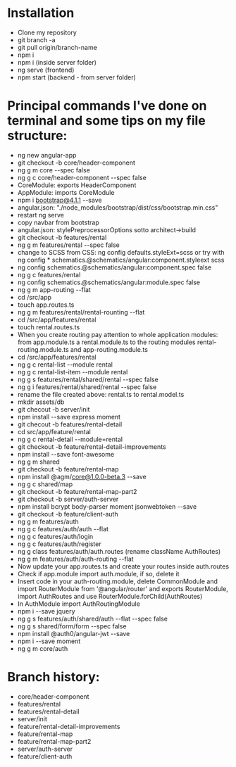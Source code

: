 # Installation

* Clone my repository
* git branch -a
* git pull origin/branch-name
* npm i
* npm i (inside server folder)
* ng serve (frontend)
* npm start (backend - from server folder)

# Principal commands I've done on terminal and some tips on my file structure:

* ng new angular-app
* git checkout -b core/header-component
* ng g m core --spec false
* ng g c core/header-component --spec false
* CoreModule: exports HeaderComponent
* AppModule: imports CoreModule
* npm i bootstrap@4.1.1 --save
* angular.json: "./node_modules/bootstrap/dist/css/bootstrap.min.css"
* restart ng serve
* copy navbar from bootstrap
* angular.json: stylePreprocessorOptions sotto architect->build
* git checkout -b features/rental
* ng g m features/rental --spec false
* change to SCSS from CSS: ng config defaults.styleExt=scss or try with ng config * schematics.@schematics/angular:component.styleext scss
* ng config schematics.@schematics/angular:component.spec false
* ng g c features/rental
* ng config schematics.@schematics/angular:module.spec false
* ng g m app-routing --flat
* cd /src/app
* touch app.routes.ts
* ng g m features/rental/rental-rounting --flat
* cd /src/app/features/rental
* touch rental.routes.ts
* When you create routing pay attention to whole application modules: from  app.module.ts a rental.module.ts to the routing modules rental-routing.module.ts and app-routing.module.ts
* cd /src/app/features/rental
* ng g c rental-list --module rental
* ng g c rental-list-item --module rental
* ng g s features/rental/shared/rental --spec false
* ng g i features/rental/shared/rental --spec false
* rename the file created above: rental.ts to rental.model.ts
* mkdir assets/db
* git checout -b server/init
* npm install --save express moment
* git checout -b features/rental-detail
* cd src/app/feature/rental
* ng g c rental-detail --module=rental
* git checkout -b feature/rental-detail-improvements
* npm install --save font-awesome
* ng g m shared
* git checkout -b feature/rental-map
* npm install @agm/core@1.0.0-beta.3 --save
* ng g c shared/map
* git checkout -b feature/rental-map-part2
* git checkout -b server/auth-server
* npm install bcrypt body-parser moment jsonwebtoken --save
* git checkout -b feature/client-auth
* ng g m features/auth
* ng g c features/auth/auth --flat
* ng g c features/auth/login
* ng g c features/auth/register
* ng g class features/auth/auth.routes (rename className AuthRoutes)
* ng g m features/auth/auth-routing --flat
* Now update your app.routes.ts and create your routes inside auth.routes
* Check if app.module import auth.module, if so, delete it
* Insert code in your auth-routing.module, delete CommonModule and import RouterModule from '@angular/router' and exports RouterModule, import AuthRoutes and use RouterModule.forChild(AuthRoutes)
* In AuthModule import AuthRoutingModule
* npm i --save jquery
* ng g s features/auth/shared/auth --flat --spec false
* ng g s shared/form/form --spec false
* npm install @auth0/angular-jwt --save
* npm i --save moment
* ng g m core/auth

# Branch history:

* core/header-component
* features/rental
* features/rental-detail
* server/init
* feature/rental-detail-improvements
* feature/rental-map
* feature/rental-map-part2
* server/auth-server
* feature/client-auth